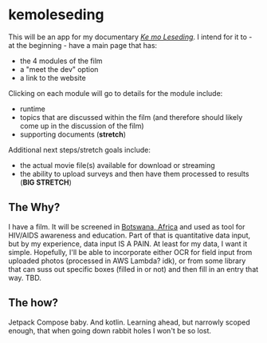 # kemoleseding

This will be an app for my documentary [_Ke mo Leseding_](https://www.kemoleseding.com). I intend for it to - at the beginning - have a main page that has:
- the 4 modules of the film
- a "meet the dev" option
- a link to the website

Clicking on each module will go to details for the module include:
- runtime
- topics that are discussed within the film (and therefore should likely come up in the discussion of the film)
- supporting documents (__stretch__)

Additional next steps/stretch goals include:
- the actual movie file(s) available for download or streaming
- the ability to upload surveys and then have them processed to results (__BIG STRETCH__)

## The Why?

I have a film. It will be screened in <a href= "https://www.google.com/maps/place/Botswana/@-22.3223124,22.4436813,7z/data=!3m1!4b1!4m5!3m4!1s0x1ea44321d1452211:0xf1647c2a8715af7b!8m2!3d-22.328474!4d24.684866"  target= "_blank" >Botswana, Africa</a> and used as tool for HIV/AIDS awareness and education. Part of that is quantitative data input, but by my experience, data input IS A PAIN. At least for my data, I want it simple. Hopefully, I'll be able to incorporate either OCR for field input from uploaded photos (processed in AWS Lambda? idk), or from some library that can suss out specific boxes (filled in or not) and then fill in an entry that way. TBD.

## The how?

Jetpack Compose baby. And kotlin. Learning ahead, but narrowly scoped enough, that when going down rabbit holes I won't be so lost.
